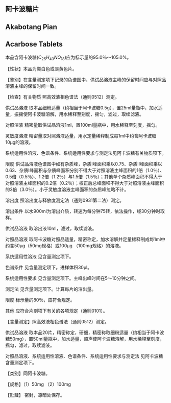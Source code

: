 ## 阿卡波糖片

## Akabotang Pian

## Acarbose Tablets

本品含阿卡波糖$(C_{25}H_{43}NO_{18})$应为标示量的95.0％～105.0%。

【性状】本品为类白色或淡黄色片。

【鉴别】在含量测定项下记录的色谱图中，供试品溶液主峰的保留时间应与对照品溶液主峰的保留时间一致。

【检查】有关物质 照高效液相色谱法（通则0512）测定。

供试品溶液 取本品细粉适量（约相当于阿卡波糖0.5g），置25ml量瓶中，加水适量，振摇使阿卡波糖溶解，用水稀释至刻度，摇匀，滤过，取续滤液。

对照溶液 精密量取供试品溶液1ml，置100ml量瓶中，用水稀释至刻度，摇匀。

灵敏度溶液 精密量取对照溶液适量，用水定量稀释制成每1ml中约含阿卡波糖10μg的溶液。

系统适用性溶液、色谱条件、系统适用性要求与测定法见阿卡波糖有关物质项下。

限度 供试品溶液色谱图中如有杂质峰，杂质I峰面积乘以0.75、杂质II峰面积乘以0.63、杂质I峰面积与杂质峰面积分别不得大于对照溶液主峰面积的1倍（1.0％）、0.5倍（0.5％）、1.2倍（1.2％）与1.5倍（1.5％）；其他单个杂质峰面积不得大于对照溶液主峰面积的0.2倍（0.2％）；校正后总峰面积不得大于对照溶液主峰面积的3倍（3.0％）。小于灵敏度溶液主峰面积的杂质峰忽略不计。

溶出度 照溶出度与释放度测定法（通则0931第二法）测定。

溶出条件 以水900ml为溶出介质，转速为每分钟75转，依法操作，经30分钟时取样。

供试品溶液 取溶出液10ml，滤过，取续滤液。

对照品溶液 取阿卡波糖对照品适量，精密称定，加水溶解并定量稀释制成每1ml中约含50μg（50mg规格）或100μg （100mg规格）的溶液。

系统适用性溶液 见含量测定项下。

色谱条件 见含量测定项下。进样体积30μl。

系统适用性要求 见含量测定项下。主峰出峰时间在5～10分钟之间。

测定法 见含量测定项下。计算每片的溶出量。

限度 标示量的80％，应符合规定。

其他 应符合片剂项下有关的各项规定（通则0101）。

【含量测定】照高效液相色谱法（通则0512）测定。

供试品溶液 取本品20片，精密称定，研细，精密称取细粉适量（约相当于阿卡波糖50mg），置50ml量瓶中，加水适量，超声使阿卡波糖溶解，用水稀释至刻度，摇匀，滤过，取续滤液。

对照品溶液、系统适用性溶液、色谱条件、系统适用性要求与测定法 见阿卡波糖含量测定项下。

【类别】同阿卡波糖。

【规格】（1）50mg （2）100mg

【贮藏】 密封，凉暗处保存。